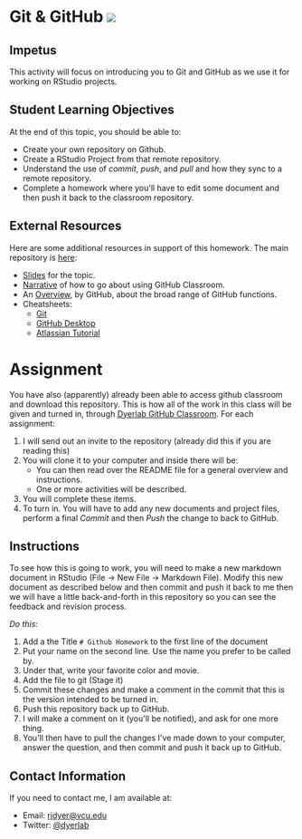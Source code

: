 # Git & GitHub ![](https://dyerlabteaching.github.io/Github-Classroom/media/octocat.png)

## Impetus

This activity will focus on introducing you to Git and GitHub as we use it for working on RStudio projects.

## Student Learning Objectives

At the end of this topic, you should be able to:  

 - Create your own repository on Github.  
 - Create a RStudio Project from that remote repository.
 - Understand the use of *commit*, *push*, and *pull* and how they sync to a remote repository.
 - Complete a homework where you'll have to edit some document and then push it back to the classroom repository.

## External Resources

Here are some additional resources in support of this homework.  The main repository is [here](https://github.com/DyerlabTeaching/Github-Classroom):  

- [Slides](https://dyerlabteaching.github.io/Github-Classroom/slides.html#/title-slide) for the topic.
- [Narrative](https://dyerlabteaching.github.io/Github-Classroom/narrative.html) of how to go about using GitHub Classroom.
- An [Overview](https://dyerlabteaching.github.io/Github-Classroom/overview.html), by GitHub, about the broad range of GitHub functions.
- Cheatsheets: 
    - [Git](https://education.github.com/git-cheat-sheet-education.pdf)
    - [GitHub Desktop](https://training.github.com/downloads/github-git-cheat-sheet/)
    - [Atlassian Tutorial](https://www.atlassian.com/git/tutorials/what-is-version-control)

 
# Assignment


You have also (apparently) already been able to access github classroom and download this repository. This is how all of the work in this class will be given and turned in, through [Dyerlab GitHub Classroom](https://classroom.github.com/classrooms/7610458-environmental-data-literacy-2022). For each assignment:

1.  I will send out an invite to the repository (already did this if you are reading this)
2.  You will clone it to your computer and inside there will be:
    -   You can then read over the README file for a general overview and instructions.
    -   One or more activities will be described.
3.  You will complete these items.
4.  To turn in.  You will have to add any new documents and project files, perform a final *Commit* and then *Push* the change to back to GitHub. 

## Instructions

To see how this is going to work, you will need to make a new markdown document in RStudio (File -> New File -> Markdown File). Modify this new document as described below and then commit and push it back to me then we will have a little back-and-forth in this repository so you can see the feedback and revision process.

*Do this:*

1.  Add a the Title `# Github Homework` to the first line of the document
2.  Put your name on the second line.  Use the name you prefer to be called by.
3.  Under that, write your favorite color and movie.
4.  Add the file to git (Stage it)
5.  Commit these changes and make a comment in the commit that this is the version intended to be turned in.
6.  Push this repository back up to GitHub.
7.  I will make a comment on it (you'll be notified), and ask for one more thing.
8.  You'll then have to pull the changes I've made down to your computer, answer the question, and then commit and push it back up to GitHub.



## Contact Information

If you need to contact me, I am available at:  
 - Email: [rjdyer@vcu.edu](mailto://rjdyer@vcu.edu)  
 - Twitter: [@dyerlab](https://twitter.com/dyerlab/)
 
